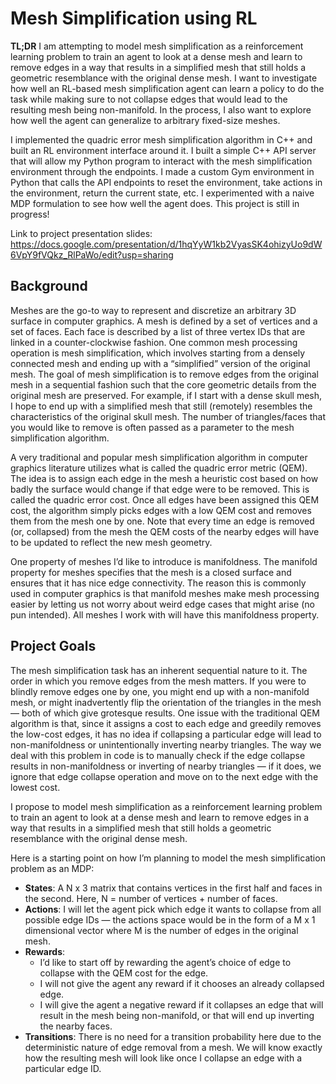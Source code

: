# Mesh Simplification using RL

**TL;DR** I am attempting to model mesh simplification as a reinforcement learning problem to train an agent to look at a dense mesh and learn to remove edges in a way that results in a simplified mesh that still holds a geometric resemblance with the original dense mesh. I want to investigate how well an RL-based mesh simplification agent can learn a policy to do the task while making sure to not collapse edges that would lead to the resulting mesh being non-manifold. In the process, I also want to explore how well the agent can generalize to arbitrary fixed-size meshes.

I implemented the quadric error mesh simplification algorithm in C++ and built an RL environment interface around it. I built a simple C++ API server that will allow my Python program to interact with the mesh simplification environment through the endpoints. I made a custom Gym environment in Python that calls the API endpoints to reset the environment, take actions in the environment, return the current state, etc. I experimented with a naive MDP formulation to see how well the agent does. This project is still in progress!

Link to project presentation slides: https://docs.google.com/presentation/d/1hqYyW1kb2VyasSK4ohizyUo9dW6VpY9fVQkz_RlPaWo/edit?usp=sharing


## Background

Meshes are the go-to way to represent and discretize an arbitrary 3D surface in computer graphics. A mesh is defined by a set of vertices and a set of faces. Each face is described by a list of three vertex IDs that are linked in a counter-clockwise fashion. One common mesh processing operation is mesh simplification, which involves starting from a densely connected mesh and ending up with a “simplified” version of the original mesh. The goal of mesh simplification is to remove edges from the original mesh in a sequential fashion such that the core geometric details from the original mesh are preserved. For example, if I start with a dense skull mesh, I hope to end up with a simplified mesh that still (remotely) resembles the characteristics of the original skull mesh. The number of triangles/faces that you would like to remove is often passed as a parameter to the mesh simplification algorithm.

A very traditional and popular mesh simplification algorithm in computer graphics literature utilizes what is called the quadric error metric (QEM). The idea is to assign each edge in the mesh a heuristic cost based on how badly the surface would change if that edge were to be removed. This is called the quadric error cost. Once all edges have been assigned this QEM cost, the algorithm simply picks edges with a low QEM cost and removes them from the mesh one by one. Note that every time an edge is removed (or, collapsed) from the mesh the QEM costs of the nearby edges will have to be updated to reflect the new mesh geometry.

One property of meshes I’d like to introduce is manifoldness. The manifold property for meshes specifies that the mesh is a closed surface and ensures that it has nice edge connectivity. The reason this is commonly used in computer graphics is that manifold meshes make mesh processing easier by letting us not worry about weird edge cases that might arise (no pun intended). All meshes I work with will have this manifoldness property.

## Project Goals

The mesh simplification task has an inherent sequential nature to it. The order in which you remove edges from the mesh matters. If you were to blindly remove edges one by one, you might end up with a non-manifold mesh, or might inadvertently flip the orientation of the triangles in the mesh — both of which give grotesque results. One issue with the traditional QEM algorithm is that, since it assigns a cost to each edge and greedily removes the low-cost edges, it has no idea if collapsing a particular edge will lead to non-manifoldness or unintentionally inverting nearby triangles. The way we deal with this problem in code is to manually check if the edge collapse results in non-manifoldness or inverting of nearby triangles — if it does, we ignore that edge collapse operation and move on to the next edge with the lowest cost.

I propose to model mesh simplification as a reinforcement learning problem to train an agent to look at a dense mesh and learn to remove edges in a way that results in a simplified mesh that still holds a geometric resemblance with the original dense mesh.

Here is a starting point on how I’m planning to model the mesh simplification problem as an MDP:
- **States**: A N x 3 matrix that contains vertices in the first half and faces in the second. Here, N = number of vertices + number of faces.
- **Actions**: I will let the agent pick which edge it wants to collapse from all possible edge IDs — the actions space would be in the form of a M x 1 dimensional vector where M is the number of edges in the original mesh.
- **Rewards**: 
  - I’d like to start off by rewarding the agent’s choice of edge to collapse with the QEM cost for the edge. 
  - I will not give the agent any reward if it chooses an already collapsed edge.
  - I will give the agent a negative reward if it collapses an edge that will result in the mesh being non-manifold, or that will end up inverting the nearby faces.
- **Transitions**: There is no need for a transition probability here due to the deterministic nature of edge removal from a mesh. We will know exactly how the resulting mesh will look like once I collapse an edge with a particular edge ID.

